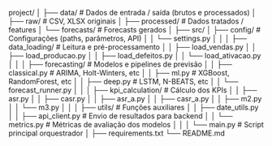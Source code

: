 project/
│
├── data/                     # Dados de entrada / saída (brutos e processados)
│   ├── raw/                  # CSV, XLSX originais
│   ├── processed/            # Dados tratados / features
│   └── forecasts/            # Forecasts gerados
│
├── src/
│   ├── config/               # Configurações (paths, parâmetros, API)
│   │   └── settings.py
│   │
│   ├── data_loading/         # Leitura e pré-processamento
│   │   ├── load_vendas.py
│   │   ├── load_producao.py
│   │   ├── load_defeitos.py
│   │   └── load_ativacao.py
│   │
│   ├── forecasting/          # Modelos e pipelines de previsão
│   │   ├── classical.py      # ARIMA, Holt-Winters, etc
│   │   ├── ml.py             # XGBoost, RandomForest, etc
│   │   ├── deep.py           # LSTM, N-BEATS, etc
│   │   └── forecast_runner.py
│   │
│   ├── kpi_calculation/      # Cálculo dos KPIs
│   │   ├── asr.py
│   │   ├── casr.py
│   │   ├── asr_a.py
│   │   ├── casr_a.py
│   │   ├── m2.py
│   │   └── m3.py
│   │
│   ├── utils/                # Funções auxiliares
│   │   ├── date_utils.py
│   │   ├── api_client.py     # Envio de resultados para backend
│   │   └── metrics.py        # Métricas de avaliação dos modelos
│   │
│   └── main.py               # Script principal orquestrador
│
├── requirements.txt
└── README.md
